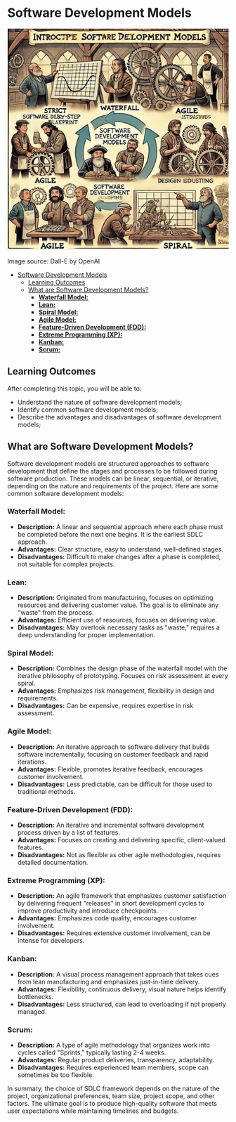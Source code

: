 # Software Development Models

![Software Development Models](./Software-Development-Models.webp)

Image source: Dall-E by OpenAI

- [Software Development Models](#software-development-models)
  - [Learning Outcomes](#learning-outcomes)
  - [What are Software Development Models?](#what-are-software-development-models)
    - [**Waterfall Model:**](#waterfall-model)
    - [**Lean:**](#lean)
    - [**Spiral Model:**](#spiral-model)
    - [**Agile Model:**](#agile-model)
    - [**Feature-Driven Development (FDD):**](#feature-driven-development-fdd)
    - [**Extreme Programming (XP):**](#extreme-programming-xp)
    - [**Kanban:**](#kanban)
    - [**Scrum:**](#scrum)

## Learning Outcomes

After completing this topic, you will be able to:

- Understand the nature of software development models;
- Identify common software development models;
- Describe the advantages and disadvantages of software development models;

## What are Software Development Models?

Software development models are structured approaches to software development that define the stages and processes to be followed during software production. These models can be linear, sequential, or iterative, depending on the nature and requirements of the project. Here are some common software development models:

### **Waterfall Model:**

- **Description:** A linear and sequential approach where each phase must be completed before the next one begins. It is the earliest SDLC approach.
- **Advantages:** Clear structure, easy to understand, well-defined stages.
- **Disadvantages:** Difficult to make changes after a phase is completed, not suitable for complex projects.

### **Lean:**

- **Description:** Originated from manufacturing, focuses on optimizing resources and delivering customer value. The goal is to eliminate any "waste" from the process.
- **Advantages:** Efficient use of resources, focuses on delivering value.
- **Disadvantages:** May overlook necessary tasks as "waste," requires a deep understanding for proper implementation.

### **Spiral Model:**

- **Description:** Combines the design phase of the waterfall model with the iterative philosophy of prototyping. Focuses on risk assessment at every spiral.
- **Advantages:** Emphasizes risk management, flexibility in design and requirements.
- **Disadvantages:** Can be expensive, requires expertise in risk assessment.

### **Agile Model:**

- **Description:** An iterative approach to software delivery that builds software incrementally, focusing on customer feedback and rapid iterations.
- **Advantages:** Flexible, promotes iterative feedback, encourages customer involvement.
- **Disadvantages:** Less predictable, can be difficult for those used to traditional methods.

### **Feature-Driven Development (FDD):**

- **Description:** An iterative and incremental software development process driven by a list of features.
- **Advantages:** Focuses on creating and delivering specific, client-valued features.
- **Disadvantages:** Not as flexible as other agile methodologies, requires detailed documentation.

### **Extreme Programming (XP):**

- **Description:** An agile framework that emphasizes customer satisfaction by delivering frequent "releases" in short development cycles to improve productivity and introduce checkpoints.
- **Advantages:** Emphasizes code quality, encourages customer involvement.
- **Disadvantages:** Requires extensive customer involvement, can be intense for developers.

### **Kanban:**

- **Description:** A visual process management approach that takes cues from lean manufacturing and emphasizes just-in-time delivery.
- **Advantages:** Flexibility, continuous delivery, visual nature helps identify bottlenecks.
- **Disadvantages:** Less structured, can lead to overloading if not properly managed.

### **Scrum:**

- **Description:** A type of agile methodology that organizes work into cycles called "Sprints," typically lasting 2-4 weeks.
- **Advantages:** Regular product deliveries, transparency, adaptability.
- **Disadvantages:** Requires experienced team members, scope can sometimes be too flexible.

In summary, the choice of SDLC framework depends on the nature of the project, organizational preferences, team size, project scope, and other factors. The ultimate goal is to produce high-quality software that meets user expectations while maintaining timelines and budgets.
